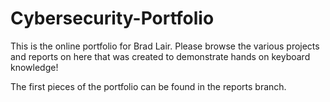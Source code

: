 # Cybersecurity-Portfolio
This is the online portfolio for Brad Lair.
Please browse the various projects and reports on here that was created to demonstrate hands on keyboard knowledge!

The first pieces of the portfolio can be found in the reports branch.
